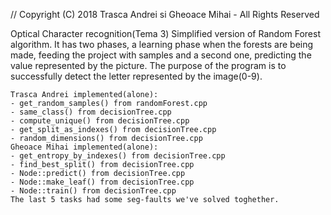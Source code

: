 // Copyright (C) 2018 Trasca Andrei si Gheoace Mihai - All Rights Reserved

Optical Character recognition(Tema 3)
	Simplified version of Random Forest algorithm. It has two phases, a learning phase
	when the forests are being made, feeding the project with samples and a second one,
	predicting the value represented by the picture. The purpose of the program is
	to successfully detect the letter represented by the image(0-9).
	

	Trasca Andrei implemented(alone):
	- get_random_samples() from randomForest.cpp
	- same_class() from decisionTree.cpp
	- compute_unique() from decisionTree.cpp
	- get_split_as_indexes() from decisionTree.cpp
	- random_dimensions() from decisionTree.cpp
	Gheoace Mihai implemented(alone):
	- get_entropy_by_indexes() from decisionTree.cpp
	- find_best_split() from decisionTree.cpp
	- Node::predict() from decisionTree.cpp
	- Node::make_leaf() from decisionTree.cpp
	- Node::train() from decisionTree.cpp
	The last 5 tasks had some seg-faults we've solved toghether.
	
	

